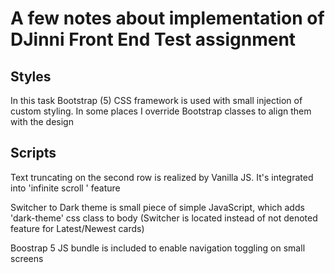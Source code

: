# A few notes about implementation of DJinni Front End Test assignment

## Styles

In this task Bootstrap (5) CSS framework is used with small injection of custom styling. In some places I override Bootstrap classes to align them with the design

## Scripts

Text truncating on the second row  is realized by Vanilla JS. It's integrated into 'infinite scroll ' feature


Switcher to Dark theme is small piece of simple JavaScript, which adds 'dark-theme' css class to body (Switcher is located instead of not denoted feature for Latest/Newest cards)

Boostrap 5 JS bundle is included to enable navigation toggling on small screens
